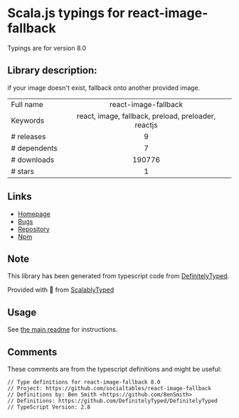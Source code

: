 
# Scala.js typings for react-image-fallback

Typings are for version 8.0

## Library description:
if your image doesn't exist, fallback onto another provided image.

|                    |                 |
| ------------------ | :-------------: |
| Full name          | react-image-fallback |
| Keywords           | react, image, fallback, preload, preloader, reactjs |
| # releases         | 9 |
| # dependents       | 7 |
| # downloads        | 190776 |
| # stars            | 1 |

## Links
- [Homepage](https://github.com/socialtables/react-image-fallback)
- [Bugs](https://github.com/socialtables/react-image-fallback/issues)
- [Repository](https://github.com/socialtables/react-image-fallback)
- [Npm](https://www.npmjs.com/package/react-image-fallback)
    


## Note
This library has been generated from typescript code from [DefinitelyTyped](https://definitelytyped.org).

Provided with :purple_heart: from [ScalablyTyped](https://github.com/oyvindberg/ScalablyTyped)

## Usage
See [the main readme](../../readme.md) for instructions.

## Comments

These comments are from the typescript definitions and might be useful:
```
// Type definitions for react-image-fallback 8.0
// Project: https://github.com/socialtables/react-image-fallback
// Definitions by: Ben Smith <https://github.com/8enSmith>
// Definitions: https://github.com/DefinitelyTyped/DefinitelyTyped
// TypeScript Version: 2.8

```

